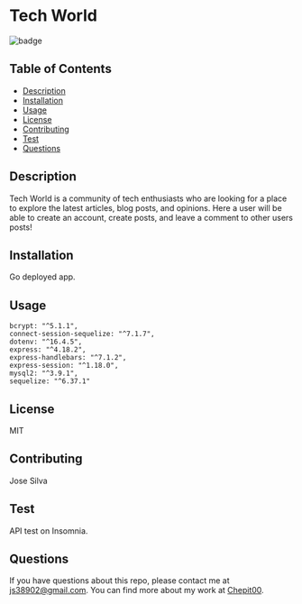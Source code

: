 # Tech World

![badge](https://img.shields.io/badge/license-MIT-blue.svg)

## Table of Contents

- [Description](#description)
- [Installation](#installation)
- [Usage](#usage)
- [License](#license)
- [Contributing](#contributing)
- [Test](#test)
- [Questions](#questions)

## Description

Tech World is a community of tech enthusiasts who are looking for a place to explore the latest articles, blog posts, and opinions. Here a user will be able to create an account, create posts, and leave a comment to other users posts!

## Installation

Go deployed app.

## Usage

    bcrypt: "^5.1.1",
    connect-session-sequelize: "^7.1.7",
    dotenv: "^16.4.5",
    express: "^4.18.2",
    express-handlebars: "^7.1.2",
    express-session: "^1.18.0",
    mysql2: "^3.9.1",
    sequelize: "^6.37.1"

## License

MIT

## Contributing

Jose Silva

## Test

API test on Insomnia.

## Questions

If you have questions about this repo, please contact me at js38902@gmail.com. You can find more about my work at [Chepit00](https://github.com/Chepit00/).
